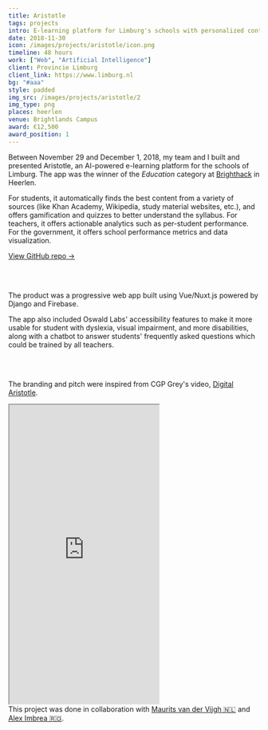 ```yaml
---
title: Aristotle
tags: projects
intro: E-learning platform for Limburg's schools with personalized content recommendations and actionable analytics
date: 2018-11-30
icon: /images/projects/aristotle/icon.png
timeline: 48 hours
work: ["Web", "Artificial Intelligence"]
client: Provincie Limburg
client_link: https://www.limburg.nl
bg: "#aaa"
style: padded
img_src: /images/projects/aristotle/2
img_type: png
places: heerlen
venue: Brightlands Campus
award: €12,500
award_position: 1
---
```


Between November 29 and December 1, 2018, my team and I built and presented Aristotle, an AI-powered e-learning platform for the schools of Limburg. The app was the winner of the *Education* category at [Brighthack](http://brighthack.eu) in Heerlen.

For students, it automatically finds the best content from a variety of sources (like Khan Academy, Wikipedia, study material websites, etc.), and offers gamification and quizzes to better understand the syllabus. For teachers, it offers actionable analytics such as per-student performance. For the government, it offers school performance metrics and data visualization.

[View GitHub repo &rarr;](https://github.com/AnandChowdhary/aristotle)

<div class="two-images">
  <img alt="" src="/images/projects/aristotle/1.png">
  <img alt="" src="/images/projects/aristotle/2.png">
</div>

<div class="two-images">
  <img alt="" src="/images/projects/aristotle/3.png">
  <img alt="" src="/images/projects/aristotle/4.png">
</div>

The product was a progressive web app built using Vue/Nuxt.js powered by Django and Firebase.

The app also included Oswald Labs' accessibility features to make it more usable for student with dyslexia, visual impairment, and more disabilities, along with a chatbot to answer students' frequently asked questions which could be trained by all teachers.

<div class="two-images">
  <img alt="" src="/images/projects/aristotle/5.png">
  <img alt="" src="/images/projects/aristotle/6.png">
</div>

<div class="two-images">
  <img alt="" src="/images/projects/aristotle/7.png">
  <img alt="" src="/images/projects/aristotle/8.png">
</div>

The branding and pitch were inspired from CGP Grey's video, [Digital Aristotle](https://www.youtube.com/watch?v=7vsCAM17O-M).

<iframe class="video-embed" height="600" src="https://www.youtube.com/embed/223RTMXXtxc" loading="lazy"></iframe>

<footer>This project was done in collaboration with <a href="http://vandervijgh.it">Maurits van der Vijgh 🇳🇱</a> and <a href="https://aleximbrea.com">Alex Imbrea 🇷🇴</a>.</footer>
